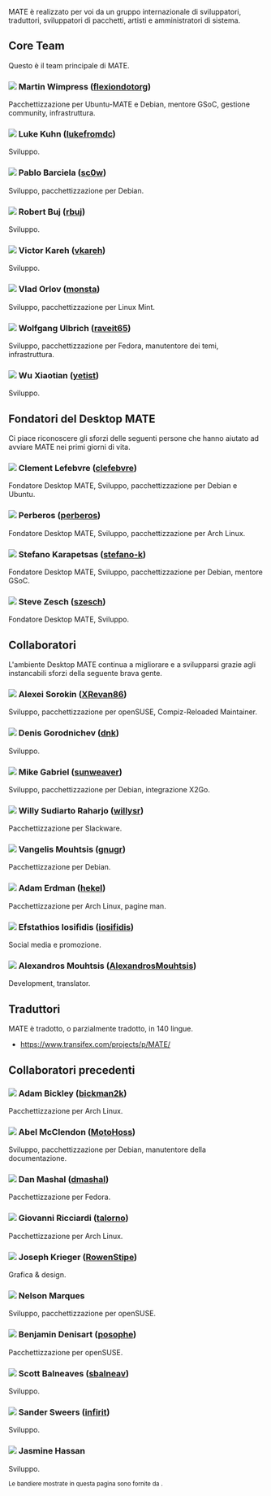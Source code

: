<!--
.. link:
.. description:
.. tags:
.. date: 2011-12-05 07:25:21
.. title: Team
.. slug: team
-->

MATE è realizzato per voi da un gruppo internazionale di sviluppatori,
traduttori, sviluppatori di pacchetti, artisti e amministratori di sistema.

## Core Team

Questo è il team principale di MATE.

### ![](/assets/img/flags/32/United%20Kingdom\(Great%20Britain\).png) Martin Wimpress ([flexiondotorg](https://github.com/flexiondotorg))

Pacchettizzazione per Ubuntu-MATE e Debian, mentore GSoC, gestione community, infrastruttura.

### ![](/assets/img/flags/32/USA.png) Luke Kuhn ([lukefromdc](https://github.com/lukefromdc))

Sviluppo.

### ![](/assets/img/flags/32/Galicia.png) Pablo Barciela ([sc0w](https://github.com/sc0w))

Sviluppo, pacchettizzazione per Debian.

### ![](/assets/img/flags/32/Catalonia.png) Robert Buj ([rbuj](https://github.com/rbuj))

Sviluppo.

### ![](/assets/img/flags/32/Puerto%20Rico.png) Victor Kareh ([vkareh](https://github.com/vkareh))

Sviluppo.

### ![](/assets/img/flags/32/Russian%20Federation.png) Vlad Orlov ([monsta](https://github.com/monsta))

Sviluppo, pacchettizzazione per Linux Mint.

### ![](/assets/img/flags/32/Germany.png) Wolfgang Ulbrich ([raveit65](https://github.com/raveit65))

Sviluppo, pacchettizzazione per Fedora, manutentore dei temi, infrastruttura.

### ![](/assets/img/flags/32/China.png) Wu Xiaotian ([yetist](https://github.com/yetist))

Sviluppo.



## Fondatori del Desktop MATE 

Ci piace riconoscere gli sforzi delle seguenti persone che
hanno aiutato ad avviare MATE nei primi giorni di vita.

### ![](/assets/img/flags/32/France.png) Clement Lefebvre ([clefebvre](https://github.com/clefebvre))

Fondatore Desktop MATE, Sviluppo, pacchettizzazione per Debian e Ubuntu.

### ![](/assets/img/flags/32/Argentina.png) Perberos ([perberos](https://github.com/perberos))

Fondatore Desktop MATE, Sviluppo, pacchettizzazione per Arch Linux.

### ![](/assets/img/flags/32/Italy.png) Stefano Karapetsas ([stefano-k](https://github.com/stefano-k))

Fondatore Desktop MATE, Sviluppo, pacchettizzazione per Debian, mentore GSoC.

### ![](/assets/img/flags/32/USA.png) Steve Zesch ([szesch](https://github.com/szesch))

Fondatore Desktop MATE, Sviluppo.



## Collaboratori

L'ambiente Desktop MATE continua a migliorare e a svilupparsi grazie
agli instancabili sforzi della seguente brava gente.

### ![](/assets/img/flags/32/Russian%20Federation.png) Alexei Sorokin ([XRevan86](https://github.com/XRevan86))

Sviluppo, pacchettizzazione per openSUSE, Compiz-Reloaded Maintainer.

### ![](/assets/img/flags/32/Russian%20Federation.png) Denis Gorodnichev ([dnk](https://github.com/dnk))

Sviluppo.

### ![](/assets/img/flags/32/Germany.png) Mike Gabriel ([sunweaver](https://github.com/sunweaver))

Sviluppo, pacchettizzazione per Debian, integrazione X2Go.

### ![](/assets/img/flags/32/Indonesia.png) Willy Sudiarto Raharjo ([willysr](https://github.com/willysr))

Pacchettizzazione per Slackware.

### ![](/assets/img/flags/32/Greece.png) Vangelis Mouhtsis ([gnugr](https://github.com/gnugr))

Pacchettizzazione per Debian.

### ![](/assets/img/flags/32/USA.png) Adam Erdman ([hekel](https://github.com/hekel))

Pacchettizzazione per Arch Linux, pagine man.

### ![](/assets/img/flags/32/Greece.png) Efstathios Iosifidis ([iosifidis](https://github.com/iosifidis))

Social media e promozione.

### ![](/assets/img/flags/32/Greece.png) Alexandros Mouhtsis ([AlexandrosMouhtsis](https://github.com/AlexandrosMouhtsis))

Development, translator.



## Traduttori

MATE è tradotto, o parzialmente tradotto, in 140 lingue.

  * <https://www.transifex.com/projects/p/MATE/>


## Collaboratori precedenti

### ![](/assets/img/flags/32/USA.png) Adam Bickley ([bickman2k](https://github.com/bickman2k))

Pacchettizzazione per Arch Linux.

### ![](/assets/img/flags/32/USA.png) Abel McClendon ([MotoHoss](https://github.com/MotoHoss))

Sviluppo, pacchettizzazione per Debian, manutentore della documentazione.

### ![](/assets/img/flags/32/USA.png) Dan Mashal ([dmashal](https://github.com/dmashal))

Pacchettizzazione per Fedora.

### ![](/assets/img/flags/32/Italy.png) Giovanni Ricciardi ([talorno](https://github.com/talorno))

Pacchettizzazione per Arch Linux.

### ![](/assets/img/flags/32/USA.png) Joseph Krieger ([RowenStipe](https://github.com/RowenStipe))

Grafica & design.

### ![](/assets/img/flags/32/Portugal.png) Nelson Marques

Sviluppo, pacchettizzazione per openSUSE.

### ![](/assets/img/flags/32/France.png) Benjamin Denisart ([posophe](https://github.com/posophe))

Pacchettizzazione per openSUSE.

### ![](/assets/img/flags/32/Canada.png) Scott Balneaves ([sbalneav](https://github.com/sbalneav))

Sviluppo.

### ![](/assets/img/flags/32/Netherlands.png) Sander Sweers ([infirit](https://github.com/infirit))

Sviluppo.

### ![](/assets/img/flags/32/Egypt.png) Jasmine Hassan

Sviluppo.

<small>
Le bandiere mostrate in questa pagina sono fornite da <http://www.icondrawer.com>.
</small>

